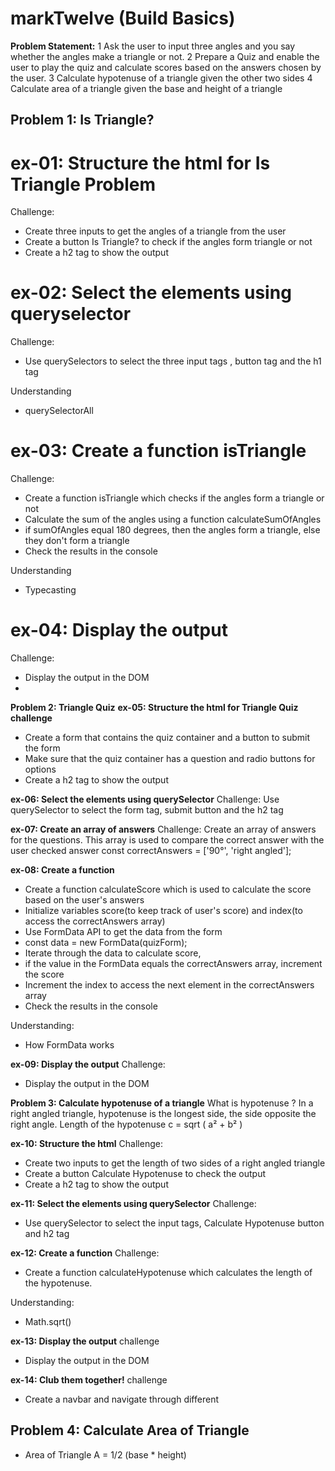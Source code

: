 # markTwelve (Build Basics)

**Problem Statement:**
1 Ask the user to input three angles and you say whether the angles make a triangle or not.
2 Prepare a Quiz and enable the user to play the quiz and calculate scores based on the answers chosen by the user.
3 Calculate hypotenuse of a triangle given the other two sides
4 Calculate area of a triangle given the base and height of a triangle

## Problem 1: Is Triangle?
# ex-01: Structure the html for Is Triangle Problem
Challenge:
- Create three inputs to get the angles of a triangle from the user
- Create a button Is Triangle? to check if the angles form triangle or not
- Create a h2 tag to show the output

# ex-02: Select the elements using queryselector
Challenge:
- Use querySelectors to select the three input tags , button tag and the h1 tag

Understanding
- querySelectorAll

# ex-03: Create a function isTriangle
Challenge:
- Create a function isTriangle which checks if the angles form a triangle or not
- Calculate the sum of the angles using a function calculateSumOfAngles
- if sumOfAngles equal 180 degrees, then the angles form a triangle, else they don't form a triangle
- Check the results in the console

Understanding
- Typecasting

# ex-04: Display the output
Challenge:
- Display the output in the DOM
- 
**Problem 2: Triangle Quiz**
**ex-05: Structure the html for Triangle Quiz
challenge**
- Create a form that contains the quiz container and a button to submit the form
- Make sure that the quiz container has a question and radio buttons for options
- Create a h2 tag to show the output

**ex-06: Select the elements using querySelector**
Challenge:
Use querySelector to select the form tag, submit button and the h2 tag

**ex-07: Create an array of answers**
Challenge:
Create an array of answers for the questions. This array is used to compare the correct answer with the user checked answer
const correctAnswers = ['90°', 'right angled']; 

**ex-08: Create a function**
- Create a function calculateScore which is used to calculate the score based on the user's answers
- Initialize variables score(to keep track of user's score) and index(to access the correctAnswers array)
- Use FormData API to get the data from the form
- const data = new FormData(quizForm);
- Iterate through the data to calculate score,
- if the value in the FormData equals the correctAnswers array, increment the score
- Increment the index to access the next element in the correctAnswers array
- Check the results in the console

Understanding:
- How FormData works

**ex-09: Display the output**
Challenge:
- Display the output in the DOM

**Problem 3: Calculate hypotenuse of a triangle**
What is hypotenuse ?
In a right angled triangle, hypotenuse is the longest side, the side opposite the right angle.
Length of the hypotenuse c = sqrt ( a² + b² )

**ex-10: Structure the html**
Challenge:
- Create two inputs to get the length of two sides of a right angled triangle
- Create a button Calculate Hypotenuse to check the output
- Create a h2 tag to show the output

**ex-11: Select the elements using querySelector**
Challenge:
- Use querySelector to select the input tags, Calculate Hypotenuse button and h2 tag

**ex-12: Create a function**
Challenge:
- Create a function calculateHypotenuse which calculates the length of the hypotenuse.

Understanding:
- Math.sqrt()

**ex-13: Display the output**
challenge
- Display the output in the DOM

**ex-14: Club them together!**
challenge
- Create a navbar and navigate through different

## Problem 4: Calculate Area of Triangle
- Area of Triangle A = 1/2 (base * height)
